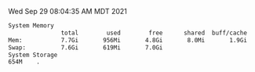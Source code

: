 Wed Sep 29 08:04:35 AM MDT 2021
```bash
System Memory
               total        used        free      shared  buff/cache   available
Mem:           7.7Gi       956Mi       4.8Gi       8.0Mi       1.9Gi       6.4Gi
Swap:          7.6Gi       619Mi       7.0Gi
System Storage
654M	.
```
```bash

